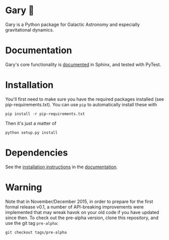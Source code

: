 Gary :man:
==========

Gary is a Python package for Galactic Astronomy and especially gravitational
dynamics.

Documentation
=============
Gary's core functionality is [documented](http://adrian.pw/gary/) in Sphinx, and tested with PyTest.

Installation
============

You'll first need to make sure you have the required packages installed (see
pip-requirements.txt). You can use `pip` to automatically install these with

    pip install -r pip-requirements.txt

Then it's just a matter of

    python setup.py install

Dependencies
============
See the [installation instructions](http://adrian.pw/gary/install.html) in the [documentation](http://adrian.pw/gary/).

Warning
=======

Note that in November/December 2015, in order to prepare for the first
formal release v0.1, a number of API-breaking improvements were implemented
that may wreak havok on your old code if you have updated since then. To
check out the pre-alpha version, clone this repository, and use the git tag
`pre-alpha`:

    git checkout tags/pre-alpha
